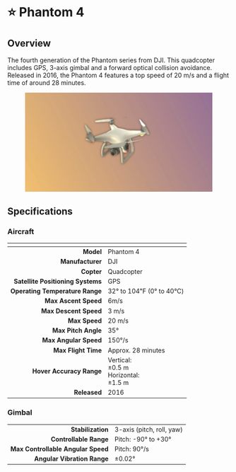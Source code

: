# ⭐ Phantom 4

## Overview

The fourth generation of the Phantom series from DJI.  This quadcopter includes GPS, 3-axis gimbal and a forward optical collision avoidance.  Released in 2016, the Phantom 4 features a top speed of 20 m/s and a flight time of around 28 minutes.

<figure><img src="../../.gitbook/assets/image (1) (1).png" alt=""><figcaption></figcaption></figure>

## Specifications

### Aircraft

<table data-full-width="false"><thead><tr><th align="right"></th><th></th></tr></thead><tbody><tr><td align="right"><strong>Model</strong></td><td>Phantom 4</td></tr><tr><td align="right"><strong>Manufacturer</strong></td><td>DJI</td></tr><tr><td align="right"><strong>Copter</strong></td><td>Quadcopter</td></tr><tr><td align="right"><strong>Satellite Positioning Systems</strong></td><td>GPS</td></tr><tr><td align="right"><strong>Operating Temperature Range</strong></td><td>32° to 104℉ (0° to 40℃)</td></tr><tr><td align="right"><strong>Max Ascent Speed</strong></td><td>6m/s</td></tr><tr><td align="right"><strong>Max Descent Speed</strong></td><td>3 m/s</td></tr><tr><td align="right"><strong>Max Speed</strong></td><td>20 m/s</td></tr><tr><td align="right"><strong>Max Pitch Angle</strong></td><td>35°</td></tr><tr><td align="right"><strong>Max Angular Speed</strong></td><td>150°/s</td></tr><tr><td align="right"><strong>Max Flight Time</strong></td><td>Approx. 28 minutes</td></tr><tr><td align="right"><strong>Hover Accuracy Range</strong></td><td>Vertical:<br>±0.5 m<br>Horizontal:<br>±1.5 m</td></tr><tr><td align="right"><strong>Released</strong></td><td>2016</td></tr></tbody></table>

### Gimbal

|                                    |                           |
| ---------------------------------: | ------------------------- |
|                  **Stabilization** | 3-axis (pitch, roll, yaw) |
|             **Controllable Range** | Pitch: -90° to +30°       |
| **Max Controllable Angular Speed** | Pitch: 90°/s              |
|        **Angular Vibration Range** | ±0.02°                    |
